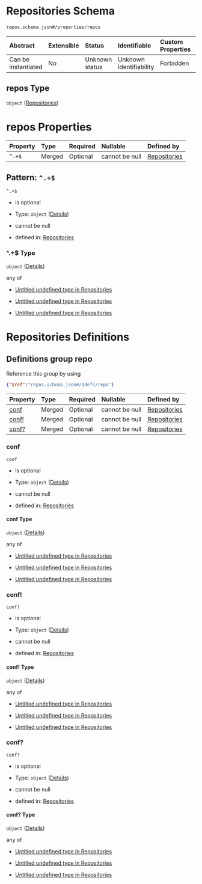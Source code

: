 # Repositories Schema

```txt
repos.schema.json#/properties/repos
```



| Abstract            | Extensible | Status         | Identifiable            | Custom Properties | Additional Properties | Access Restrictions | Defined In                                                                                               |
| :------------------ | :--------- | :------------- | :---------------------- | :---------------- | :-------------------- | :------------------ | :------------------------------------------------------------------------------------------------------- |
| Can be instantiated | No         | Unknown status | Unknown identifiability | Forbidden         | Forbidden             | none                | [assembly\_group\_config.schema.json\*](../out/assembly_group_config.schema.json "open original schema") |

## repos Type

`object` ([Repositories](assembly_group_config-properties-repositories-2.md))

# repos Properties

| Property | Type   | Required | Nullable       | Defined by                                                                     |
| :------- | :----- | :------- | :------------- | :----------------------------------------------------------------------------- |
| `^.+$`   | Merged | Optional | cannot be null | [Repositories](repos-defs-repo.md "repos.schema.json#/patternProperties/^.+$") |

## Pattern: `^.+$`



`^.+$`

*   is optional

*   Type: `object` ([Details](repos-defs-repo.md))

*   cannot be null

*   defined in: [Repositories](repos-defs-repo.md "repos.schema.json#/patternProperties/^.+$")

### ^.+$ Type

`object` ([Details](repos-defs-repo.md))

any of

*   [Untitled undefined type in Repositories](repos-defs-repo-anyof-0.md "check type definition")

*   [Untitled undefined type in Repositories](repos-defs-repo-anyof-1.md "check type definition")

*   [Untitled undefined type in Repositories](repos-defs-repo-anyof-2.md "check type definition")

# Repositories Definitions

## Definitions group repo

Reference this group by using

```json
{"$ref":"repos.schema.json#/$defs/repo"}
```

| Property         | Type   | Required | Nullable       | Defined by                                                                                          |
| :--------------- | :----- | :------- | :------------- | :-------------------------------------------------------------------------------------------------- |
| [conf](#conf)    | Merged | Optional | cannot be null | [Repositories](repos-defs-repo-properties-conf.md "repos.schema.json#/$defs/repo/properties/conf")  |
| [conf!](#conf-1) | Merged | Optional | cannot be null | [Repositories](repos-defs-repo-properties-conf.md "repos.schema.json#/$defs/repo/properties/conf!") |
| [conf?](#conf-2) | Merged | Optional | cannot be null | [Repositories](repos-defs-repo-properties-conf.md "repos.schema.json#/$defs/repo/properties/conf?") |

### conf



`conf`

*   is optional

*   Type: `object` ([Details](repos-defs-repo-properties-conf.md))

*   cannot be null

*   defined in: [Repositories](repos-defs-repo-properties-conf.md "repos.schema.json#/$defs/repo/properties/conf")

#### conf Type

`object` ([Details](repos-defs-repo-properties-conf.md))

any of

*   [Untitled undefined type in Repositories](repos-defs-repo-properties-conf-anyof-0.md "check type definition")

*   [Untitled undefined type in Repositories](repos-defs-repo-properties-conf-anyof-1.md "check type definition")

*   [Untitled undefined type in Repositories](repos-defs-repo-properties-conf-anyof-2.md "check type definition")

### conf!



`conf!`

*   is optional

*   Type: `object` ([Details](repos-defs-repo-properties-conf.md))

*   cannot be null

*   defined in: [Repositories](repos-defs-repo-properties-conf.md "repos.schema.json#/$defs/repo/properties/conf!")

#### conf! Type

`object` ([Details](repos-defs-repo-properties-conf.md))

any of

*   [Untitled undefined type in Repositories](repos-defs-repo-properties-conf-anyof-0.md "check type definition")

*   [Untitled undefined type in Repositories](repos-defs-repo-properties-conf-anyof-1.md "check type definition")

*   [Untitled undefined type in Repositories](repos-defs-repo-properties-conf-anyof-2.md "check type definition")

### conf?



`conf?`

*   is optional

*   Type: `object` ([Details](repos-defs-repo-properties-conf.md))

*   cannot be null

*   defined in: [Repositories](repos-defs-repo-properties-conf.md "repos.schema.json#/$defs/repo/properties/conf?")

#### conf? Type

`object` ([Details](repos-defs-repo-properties-conf.md))

any of

*   [Untitled undefined type in Repositories](repos-defs-repo-properties-conf-anyof-0.md "check type definition")

*   [Untitled undefined type in Repositories](repos-defs-repo-properties-conf-anyof-1.md "check type definition")

*   [Untitled undefined type in Repositories](repos-defs-repo-properties-conf-anyof-2.md "check type definition")

